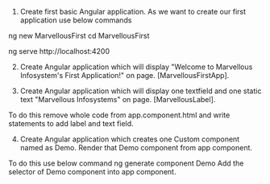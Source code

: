 1. Create first basic Angular application.
As we want to create our first application use below commands

ng new MarvellousFirst cd MarvellousFirst

ng serve
http://localhost:4200


2. Create Angular application which will display "Welcome to Marvellous Infosystem's First Application!" on page. [MarvellousFirstApp].


3. Create Angular application which will display one textfield and one static text
"Marvellous Infosystems" on page. [MarvellousLabel].

To do this remove whole code from app.component.html and write statements to add label and text field.


4. Create Angular application which creates one Custom component named as Demo. Render that Demo component from app component.

To do this use below command
ng generate component Demo
Add the selector of Demo component into app component.
